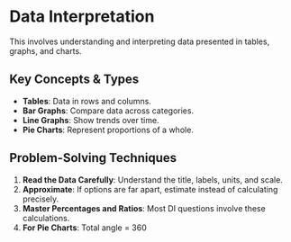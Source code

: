 # Data Interpretation

This involves understanding and interpreting data presented in tables, graphs, and charts.

## Key Concepts & Types
*   **Tables**: Data in rows and columns.
*   **Bar Graphs**: Compare data across categories.
*   **Line Graphs**: Show trends over time.
*   **Pie Charts**: Represent proportions of a whole.

## Problem-Solving Techniques
1.  **Read the Data Carefully**: Understand the title, labels, units, and scale.
2.  **Approximate**: If options are far apart, estimate instead of calculating precisely.
3.  **Master Percentages and Ratios**: Most DI questions involve these calculations.
4.  **For Pie Charts**: Total angle = 360
